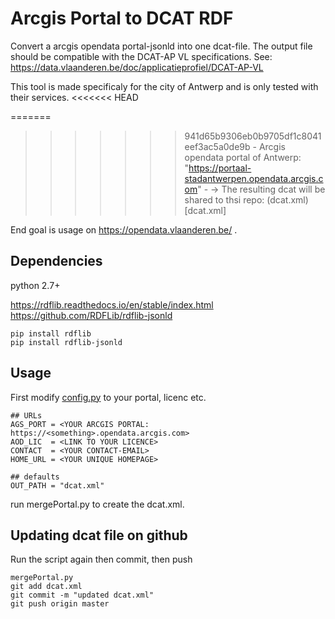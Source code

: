 Arcgis Portal to DCAT RDF 
=========================

Convert a arcgis opendata portal-jsonld into one dcat-file. 
The output file should be compatible with the DCAT-AP VL specifications. 
See: https://data.vlaanderen.be/doc/applicatieprofiel/DCAT-AP-VL

This tool is made specificaly for the city of Antwerp and is only tested with their services.
<<<<<<< HEAD

=======
>>>>>>> 941d65b9306eb0b9705df1c8041eef3ac5a0de9b
    - Arcgis opendata portal of Antwerp: "https://portaal-stadantwerpen.opendata.arcgis.com"
    - -> The resulting dcat will be shared to thsi repo: (dcat.xml)[dcat.xml]

End goal is usage on https://opendata.vlaanderen.be/ .
    
Dependencies 
------------
python 2.7+

https://rdflib.readthedocs.io/en/stable/index.html
https://github.com/RDFLib/rdflib-jsonld

    pip install rdflib
    pip install rdflib-jsonld

Usage
-----

First modify [config.py](portal2dcat/config.py) to your portal, licenc etc. 

    ## URLs
    AGS_PORT = <YOUR ARCGIS PORTAL: https://<something>.opendata.arcgis.com>
    AOD_LIC  = <LINK TO YOUR LICENCE>
    CONTACT  = <YOUR CONTACT-EMAIL>
    HOME_URL = <YOUR UNIQUE HOMEPAGE>
    
    ## defaults
    OUT_PATH = "dcat.xml"

run mergePortal.py to create the dcat.xml.
    
Updating dcat file on github
----------------------------

Run the script again then commit, then push

    mergePortal.py 
    git add dcat.xml
    git commit -m "updated dcat.xml"
    git push origin master

    
    
